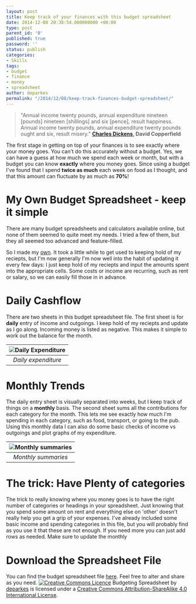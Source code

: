 ```yaml
---
layout: post
title: Keep track of your finances with this budget spreadsheet
date: 2014-12-08 20:38:54.000000000 +00:00
type: post
parent_id: '0'
published: true
password: ''
status: publish
categories:
- Skills
tags:
- budget
- finance
- money
- spreadsheet
author: deparkes
permalink: "/2014/12/08/keep-track-finances-budget-spreadsheet/"
---
```

<blockquote>"Annual income twenty pounds, annual expenditure nineteen [pounds] nineteen [shillings] and six [pence], result happiness. Annual income twenty pounds, annual expenditure twenty pounds ought and six, result misery."
<b><a href="https://www.telegraph.co.uk/culture/charles-dickens/">Charles Dickens</a>, David Copperfield</b>
</blockquote>
The first stage in getting on top of your finances is to see exactly where your money goes. You can't do this accurately without a budget.
Yes, we can have a guess at how much we spend each week or month, but with a budget you can know <strong>exactly</strong> where you money goes.
Since using a budget I've found that I spend <strong>twice as much</strong> each week on food as I thought, and that this amount can fluctuate by as much as <strong>70%</strong>!
<h1>My Own Budget Spreadsheet - keep it simple</h1>
There are many budget spreadsheets and calculators available online, but none of them seemed to quite meet my needs. I tried a few of them, but they all seemed too advanced and feature-filled.

So I made my <a href="{{site.baseurl}}/assets/2014/12/BudgetingSpreadsheet.ods">own</a>.
It took a little while to get used to keeping hold of my reciepts, but I'm now generally I'm now well into the habit of updating it every few days: I just keep hold of my reciepts and input the amounts spent into the appropriate cells.
Some costs or income are recurring, such as rent or salary, so we can easily fill those in in advance.
<h1>Daily Cashflow</h1>
There are two sheets in this budget spreadsheet file.
The first sheet is for <strong>daily</strong> entry of income and outgoings. I keep hold of my reciepts and update as I go along.
Incoming money is listed as negative. This makes it simple to work out the balance for the month.

| ![Daily Expenditure]({{site.baseurl}}/assets/2014/12/DailyExpenditure.png) |
|:--:|
| *Daily expenditure* |

<h1>Monthly Trends</h1>
The daily entry sheet is visually separated into weeks, but I keep track of things on a <strong>monthly</strong> basis.
The second sheet sums all the contributions for each category for the month. This lets me see exactly how much I'm spending in each category, such as food, transport, or going to the pub.
Using this monthly data I can also do some basic checks of income vs outgoings and plot graphs of my expenditure.

| ![Monthly summaries]({{site.baseurl}}/assets/2014/12/MonthlySummaries.png) |
|:--:|
| *Monthly summaries* |

<h1>The trick: Have Plenty of categories</h1>
The trick to really knowing where you money goes is to have the right number of categories or headings in your spreadsheet.
Just knowing that you spend some amount on rent and everything else on 'other' doesn't really help you get a grip of your expenses.
I've already included some basic income and spending categories in this file, but you will probably find as you use it that these are not enough. If you need more you can just add rows as needed. Make sure to update the monthly
<h1>Download the Spreadsheet File</h1>
You can find the budget spreadsheet file <a href="{{site.baseurl}}/assets/2014/12/BudgetingSpreadsheet.ods">here</a>. Feel free to alter and share as you need.
<a href="https://creativecommons.org/licenses/by-sa/4.0/" rel="license"><img style="border-width: 0;" src="{{site.baseurl}}/assets/2014/12/88x31.png" alt="Creative Commons Licence"></a>
Budgeting Spreadsheet by <a href="{{site.baseurl}}/assets/2014/12/BudgetingSpreadsheet.ods" rel="cc:attributionURL">deparkes</a> is licensed under a <a href="https://creativecommons.org/licenses/by-sa/4.0/" rel="license">Creative Commons Attribution-ShareAlike 4.0 International License</a>.
